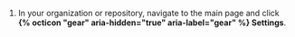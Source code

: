 1. In your organization or repository, navigate to the main page and click **{% octicon "gear" aria-hidden="true" aria-label="gear" %} Settings**.
